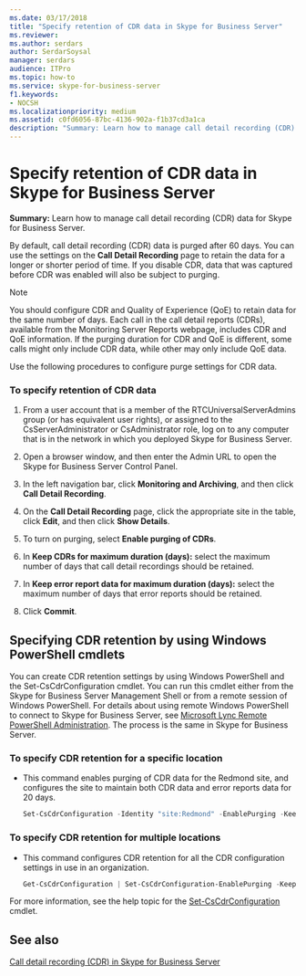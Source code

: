 ```yaml
---
ms.date: 03/17/2018
title: "Specify retention of CDR data in Skype for Business Server"
ms.reviewer: 
ms.author: serdars
author: SerdarSoysal
manager: serdars
audience: ITPro
ms.topic: how-to
ms.service: skype-for-business-server
f1.keywords:
- NOCSH
ms.localizationpriority: medium
ms.assetid: c0fd6056-87bc-4136-902a-f1b37cd3a1ca
description: "Summary: Learn how to manage call detail recording (CDR) data for Skype for Business Server."
---
```


# Specify retention of CDR data in Skype for Business Server
 
**Summary:** Learn how to manage call detail recording (CDR) data for Skype for Business Server.
  
By default, call detail recording (CDR) data is purged after 60 days. You can use the settings on the **Call Detail Recording** page to retain the data for a longer or shorter period of time. If you disable CDR, data that was captured before CDR was enabled will also be subject to purging.
  
> [!NOTE]
> You should configure CDR and Quality of Experience (QoE) to retain data for the same number of days. Each call in the call detail reports (CDRs), available from the Monitoring Server Reports webpage, includes CDR and QoE information. If the purging duration for CDR and QoE is different, some calls might only include CDR data, while other may only include QoE data. 
  
Use the following procedures to configure purge settings for CDR data. 
  
### To specify retention of CDR data

1. From a user account that is a member of the RTCUniversalServerAdmins group (or has equivalent user rights), or assigned to the CsServerAdministrator or CsAdministrator role, log on to any computer that is in the network in which you deployed Skype for Business Server.
    
2. Open a browser window, and then enter the Admin URL to open the Skype for Business Server Control Panel.  
    
3. In the left navigation bar, click **Monitoring and Archiving**, and then click **Call Detail Recording**.
    
4. On the **Call Detail Recording** page, click the appropriate site in the table, click **Edit**, and then click **Show Details**.
    
5. To turn on purging, select **Enable purging of CDRs**.
    
6. In **Keep CDRs for maximum duration (days):** select the maximum number of days that call detail recordings should be retained.
    
7. In **Keep error report data for maximum duration (days):** select the maximum number of days that error reports should be retained.
    
8. Click **Commit**.
    
## Specifying CDR retention by using Windows PowerShell cmdlets

You can create CDR retention settings by using Windows PowerShell and the Set-CsCdrConfiguration cmdlet. You can run this cmdlet either from the Skype for Business Server Management Shell or from a remote session of Windows PowerShell. For details about using remote Windows PowerShell to connect to Skype for Business Server, see [Microsoft Lync Remote PowerShell Administration](https://blog.insideo365.com/2011/08/remote-lync-powershell-administration/). The process is the same in Skype for Business Server.
  
### To specify CDR retention for a specific location

- This command enables purging of CDR data for the Redmond site, and configures the site to maintain both CDR data and error reports data for 20 days.
    
  ```PowerShell
  Set-CsCdrConfiguration -Identity "site:Redmond" -EnablePurging -KeepCallDetailForDays 20 -KeepErrorReportForDays 20
  ```

### To specify CDR retention for multiple locations

- This command configures CDR retention for all the CDR configuration settings in use in an organization.
    
  ```PowerShell
  Get-CsCdrConfiguration | Set-CsCdrConfiguration-EnablePurging -KeepCallDetailForDays 20 -KeepErrorReportForDays 20
  ```

For more information, see the help topic for the [Set-CsCdrConfiguration](/powershell/module/skype/set-cscdrconfiguration?view=skype-ps) cmdlet.
  
## See also

[Call detail recording (CDR) in Skype for Business Server](call-detail-recording-cdr.md)
